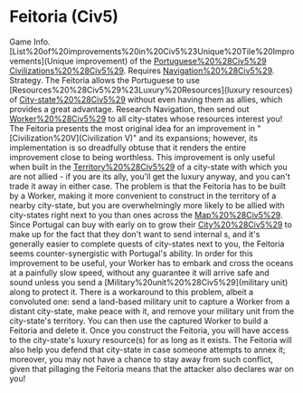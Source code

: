 # Feitoria (Civ5)

Game Info.
[List%20of%20improvements%20in%20Civ5%23Unique%20Tile%20Improvements](Unique improvement) of the [Portuguese%20%28Civ5%29](Portuguese) [Civilizations%20%28Civ5%29](civilization). Requires [Navigation%20%28Civ5%29](Navigation).
Strategy.
The Feitoria allows the Portuguese to use [Resources%20%28Civ5%29%23Luxury%20Resources](luxury resources) of [City-state%20%28Civ5%29](city-states) without even having them as allies, which provides a great advantage. Research Navigation, then send out [Worker%20%28Civ5%29](Workers) to all city-states whose resources interest you!
The Feitoria presents the most original idea for an improvement in "[Civilization%20V](Civilization V)" and its expansions; however, its implementation is so dreadfully obtuse that it renders the entire improvement close to being worthless. This improvement is only useful when built in the [Territory%20%28Civ5%29](territory) of a city-state with which you are not allied - if you are its ally, you'll get the luxury anyway, and you can't trade it away in either case. The problem is that the Feitoria has to be built by a Worker, making it more convenient to construct in the territory of a nearby city-state, but you are overwhelmingly more likely to be allied with city-states right next to you than ones across the [Map%20%28Civ5%29](map). Since Portugal can buy with early on to grow their [City%20%28Civ5%29](cities) to make up for the fact that they don't want to send internal s, and it's generally easier to complete quests of city-states next to you, the Feitoria seems counter-synergistic with Portugal's ability. In order for this improvement to be useful, your Worker has to embark and cross the oceans at a painfully slow speed, without any guarantee it will arrive safe and sound unless you send a [Military%20unit%20%28Civ5%29](military unit) along to protect it.
There is a workaround to this problem, albeit a convoluted one: send a land-based military unit to capture a Worker from a distant city-state, make peace with it, and remove your military unit from the city-state's territory. You can then use the captured Worker to build a Feitoria and delete it.
Once you construct the Feitoria, you will have access to the city-state's luxury resource(s) for as long as it exists. The Feitoria will also help you defend that city-state in case someone attempts to annex it; moreover, you may not have a chance to stay away from such conflict, given that pillaging the Feitoria means that the attacker also declares war on you!